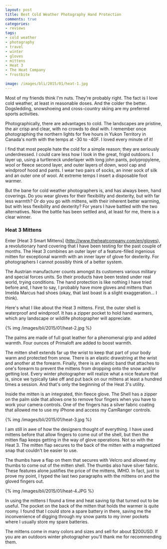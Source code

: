 ```yaml
---
layout: post
title: Best Cold Weather Photography Hand Protection
comments: true
categories:
- reviews
tags:
- cold weather
- photography
- travel
- winter
- gloves
- mittens
- Heat 3
- The Heat Company
- frostbite

image: /images/bli/2015/01/heat-1.jpg
---
```



Most of my friends think I'm nuts. They're probably right. The fact is I love cold weather, at least in reasonable doses. And the colder the  better. Dogsledding, snowshoeing and cross-country skiing are my preferred sports activities. 

Photographically, there are advantages to cold. The landscapes are pristine, the air crisp and clear, with no crowds to deal with. I remember once photographing the northern lights for five hours in Yukon Territory in Canada's north with the temps at -30 to -40F. I loved every minute of it!


<!--more-->


I find that most people hate the cold for a simple reason; they are seriously underdressed. I could care less how I look in the great, frigid outdoors. I layer up, using a turtleneck underlayer with long john pants, polypropylene, wool or fleece second layer, and outer layers of down, wool cap and windproof hood and pants. I wear two pairs of socks, an inner sock of silk and an outer one of wool. At extreme temps I insert a disposable foot warmer. 

But the bane for cold weather photographers is, and has always been, hand coverings. Do you wear gloves for their flexibility and dexterity, but with far less warmth? Or do you go with mittens, with their inherent better warming, but with less flexibility and dexterity? For years I have battled with the two alternatives. Now the battle has been settled and, at least for me, there is a clear winner. 

### Heat 3 Mittens

Enter [Heat 3 Smart Mittens] (http://www.theheatcompany.com/en/gloves), a revolutionary hand covering that I have been testing for the past couple of months. The Heat 3 combines an outer layer of a feature-filled ingenious mitten for exceptional warmth with an inner layer of glove for dexterity. For photographers I cannot possibly think of a better system. 

The Austrian manufacturer counts amongst its customers various military and special forces units. So their products have been tested under real world, trying conditions. The hand protection is like nothing I have tried before and, I have to say, I probably have more gloves and mittens than Imelda Marcus had shoes (okay, that last boast is a slight exaggeration... I think). 

Here's what I like about the Heat 3 mittens. First, the outer shell is waterproof and windproof. It has a zipper pocket to hold hand warmers, which any landscape or wildlife photographer will appreciate. 

{% img /images/bli/2015/01/heat-2.jpg %}

The palms are made of full goat leather for a phenomenal grip and added warmth. Four ounces of Primaloft are added to boost warmth. 

The mitten shell extends far up the wrist to keep that part of your body warm and protected from snow. There is an elastic drawstring at the wrist and another at the forearm. Finally, there is an elastic band that attaches to one's forearm to prevent the mittens from dropping onto the snow and/or getting lost. Every winter photographer will realize what a nice feature that is, since we typically take off and put back on our mittens at least a hundred times a session. And that's only the beginning of the Heat 3's utility.

Inside the mitten is an integrated, thin fleece glove. The Shell has a zipper on the palm side that allows one to remove four fingers when you have to work your camera controls. One of the fingers has a silver fabric coating that allowed me to use my iPhone and access my CamRanger controls. 

{% img /images/bli/2015/01/heat-3.jpg %}

I am still in awe of how the designers thought of everything. I have used mittens before that allow fingers to come out of the shell, but then the mitten flap keeps getting in the way of glove operations. Not so with the Heat 3. The mitten flap secures to the back of the mitten with a magnetized snap that couldn't be easier to use. 

The thumbs have a flap on them that secures with Velcro and allowed my thumbs to come out of the mitten shell. The thumbs also have silver fabric. These features alone justifies the price of the mittens, IMHO. In fact, just to prove my point, I typed the last two paragraphs with the mittens on and the gloved fingers out. 


{% img /images/bli/2015/01/heat-4.JPG %}


In using the mittens I found a time and heat saving tip that turned out to be useful. The pocket on the back of the mitten that holds the warmer is quite roomy. I found that I could store a spare battery in there, saving me the inconvenience of digging through my snow pants to my inner pockets where I usually store my spare batteries. 

The mittens come in many colors and sizes and sell for about $200USD. If you are an outdoors winter photographer you'll thank me for recommending them. 